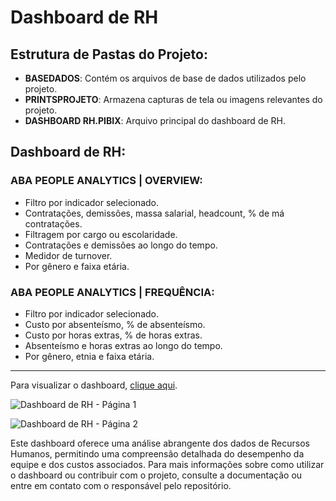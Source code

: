 # Dashboard de RH

## Estrutura de Pastas do Projeto:

- **BASEDADOS**: Contém os arquivos de base de dados utilizados pelo projeto.
- **PRINTSPROJETO**: Armazena capturas de tela ou imagens relevantes do projeto.
- **DASHBOARD RH.PIBIX**: Arquivo principal do dashboard de RH.

## Dashboard de RH:

### ABA PEOPLE ANALYTICS | OVERVIEW:

- Filtro por indicador selecionado.
- Contratações, demissões, massa salarial, headcount, % de má contratações.
- Filtragem por cargo ou escolaridade.
- Contratações e demissões ao longo do tempo.
- Medidor de turnover.
- Por gênero e faixa etária.

### ABA PEOPLE ANALYTICS | FREQUÊNCIA:

- Filtro por indicador selecionado.
- Custo por absenteísmo, % de absenteísmo.
- Custo por horas extras, % de horas extras.
- Absenteísmo e horas extras ao longo do tempo.
- Por gênero, etnia e faixa etária.

---
Para visualizar o dashboard, [clique aqui](https://app.powerbi.com/view?r=eyJrIjoiMjY2ZDMyMmYtOWJlZi00MDA1LWIzZmUtYTkyY2Y2Y2E3ZmMyIiwidCI6IjhkODdkMGZhLWE4NDktNGNkYi1iZTIxLTk1YzY3ZjU3ZGZmYyJ9). 

![Dashboard de RH - Página 1](https://vinicius.startz.space/wp-content/uploads/2024/04/EV12-Dashboard-RH-Pagina-1.png)

![Dashboard de RH - Página 2](https://vinicius.startz.space/wp-content/uploads/2024/04/EV12-Dashboard-RH-Pagina-2.png)

Este dashboard oferece uma análise abrangente dos dados de Recursos Humanos, permitindo uma compreensão detalhada do desempenho da equipe e dos custos associados. Para mais informações sobre como utilizar o dashboard ou contribuir com o projeto, consulte a documentação ou entre em contato com o responsável pelo repositório.
